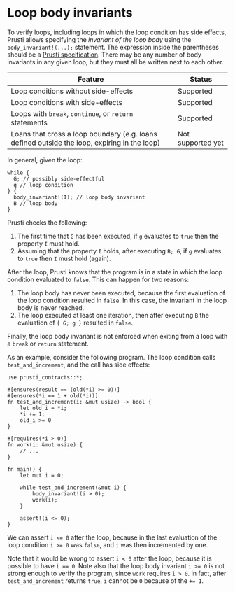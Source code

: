 # Loop body invariants

To verify loops, including loops in which the loop condition has side effects, Prusti allows specifying the *invariant of the loop body* using the `body_invariant!(...);` statement. The expression inside the parentheses should be a [Prusti specification](../syntax.md). There may be any number of body invariants in any given loop, but they must all be written next to each other.

| Feature | Status |
| --- | --- |
| Loop conditions without side-effects | Supported |
| Loop conditions with side-effects | Supported |
| Loops with `break`, `continue`, or `return` statements | Supported |
| Loans that cross a loop boundary (e.g. loans defined outside the loop, expiring in the loop) | Not supported yet |

In general, given the loop:

```rust,noplaypen,ignore
while {
  G; // possibly side-effectful
  g // loop condition
} {
  body_invariant!(I); // loop body invariant
  B // loop body
}
```

Prusti checks the following:

1. The first time that `G` has been executed, if `g` evaluates to `true` then the property `I` must hold.
2. Assuming that the property `I` holds, after executing `B; G`, if `g` evaluates to `true` then `I` must hold (again).

After the loop, Prusti knows that the program is in a state in which the loop condition evaluated to `false`. This can happen for two reasons:

1. The loop body has never been executed, because the first evaluation of the loop condition resulted in `false`. In this case, the invariant in the loop body is never reached.
2. The loop executed at least one iteration, then after executing `B` the evaluation of `{ G; g }` resulted in `false`.

Finally, the loop body invariant is not enforced when exiting from a loop with a `break` or `return` statement.

As an example, consider the following program. The loop condition calls `test_and_increment`, and the call has side effects:

```rust,noplaypen,ignore
use prusti_contracts::*;

#[ensures(result == (old(*i) >= 0))]
#[ensures(*i == 1 + old(*i))]
fn test_and_increment(i: &mut usize) -> bool {
    let old_i = *i;
    *i += 1;
    old_i >= 0
}

#[requires(*i > 0)]
fn work(i: &mut usize) {
    // ...
}

fn main() {
    let mut i = 0;

    while test_and_increment(&mut i) {
        body_invariant!(i > 0);
        work(i);
    }

    assert!(i <= 0);
}
```

We can assert `i <= 0` after the loop, because in the last evaluation of the loop condition `i >= 0` was `false`, and `i` was then incremented by one.

Note that it would be wrong to assert `i < 0` after the loop, because it is possible to have `i == 0`. Note also that the loop body invariant `i >= 0` is not strong enough to verify the program, since `work` requires `i > 0`. In fact, after `test_and_increment` returns `true`, `i` cannot be `0` because of the `+= 1`.
